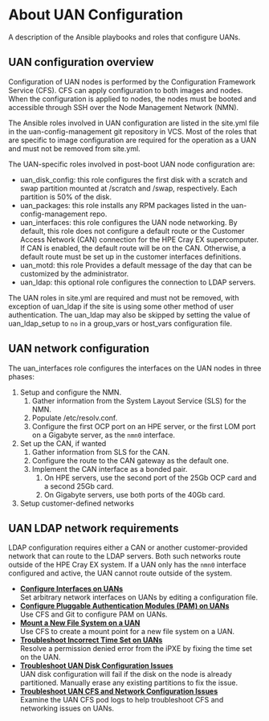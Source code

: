 # About UAN Configuration

A description of the Ansible playbooks and roles that configure UANs.

## UAN configuration overview

Configuration of UAN nodes is performed by the Configuration Framework Service \(CFS\). CFS can apply configuration to both images and nodes. When the configuration is applied to nodes, the nodes must be booted and accessible through SSH over the Node Management Network \(NMN\).

The Ansible roles involved in UAN configuration are listed in the site.yml file in the uan-config-management git repository in VCS. Most of the roles that are specific to image configuration are required for the operation as a UAN and must not be removed from site.yml.

The UAN-specific roles involved in post-boot UAN node configuration are:

- uan\_disk\_config: this role configures the first disk with a scratch and swap partition mounted at /scratch and /swap, respectively. Each partition is 50% of the disk.
- uan\_packages: this role installs any RPM packages listed in the uan-config-management repo.
- uan\_interfaces: this role configures the UAN node networking. By default, this role does not configure a default route or the Customer Access Network \(CAN\) connection for the HPE Cray EX supercomputer. If CAN is enabled, the default route will be on the CAN. Otherwise, a default route must be set up in the customer interfaces definitions.
- uan\_motd: this role Provides a default message of the day that can be customized by the administrator.
- uan\_ldap: this optional role configures the connection to LDAP servers.

The UAN roles in site.yml are required and must not be removed, with exception of uan\_ldap if the site is using some other method of user authentication. The uan\_ldap may also be skipped by setting the value of uan\_ldap\_setup to `no` in a group\_vars or host\_vars configuration file.

## UAN network configuration

The uan\_interfaces role configures the interfaces on the UAN nodes in three phases:

1. Setup and configure the NMN.
    1. Gather information from the System Layout Service \(SLS\) for the NMN.
    2. Populate /etc/resolv.conf.
    3. Configure the first OCP port on an HPE server, or the first LOM port on a Gigabyte server, as the `nmn0` interface.
2. Set up the CAN, if wanted
    1. Gather information from SLS for the CAN.
    2. Configure the route to the CAN gateway as the default one.
    3. Implement the CAN interface as a bonded pair.
        1. On HPE servers, use the second port of the 25Gb OCP card and a second 25Gb card.
        2. On Gigabyte servers, use both ports of the 40Gb card.
3. Setup customer-defined networks

## UAN LDAP network requirements

LDAP configuration requires either a CAN or another customer-provided network that can route to the LDAP servers. Both such networks route outside of the HPE Cray EX system. If a UAN only has the `nmn0` interface configured and active, the UAN cannot route outside of the system.

- **[Configure Interfaces on UANs](Configure_Interfaces_on_UANs.md)**  
Set arbitrary network interfaces on UANs by editing a configuration file.
- **[Configure Pluggable Authentication Modules \(PAM\) on UANs](Configure_Pluggable_Authentication_Modules_(PAM)_on_UANs.md)**  
Use CFS and Git to configure PAM on UANs.
- **[Mount a New File System on a UAN](Mount_a_New_File_System_on_an_UAN.md)**  
Use CFS to create a mount point for a new file system on a UAN.
- **[Troubleshoot Incorrect Time Set on UANs](Troubleshoot_Incorrect_Time_Set_on_UANs.md)**  
Resolve a permission denied error from the iPXE by fixing the time set on the UAN.
- **[Troubleshoot UAN Disk Configuration Issues](Troubleshoot_UAN_Disk_Configuration_Issues.md)**  
UAN disk configuration will fail if the disk on the node is already partitioned. Manually erase any existing partitions to fix the issue.
- **[Troubleshoot UAN CFS and Network Configuration Issues](Troubleshoot_UAN_CFS_and_Network_Configuration_Issues.md)**  
Examine the UAN CFS pod logs to help troubleshoot CFS and networking issues on UANs.
